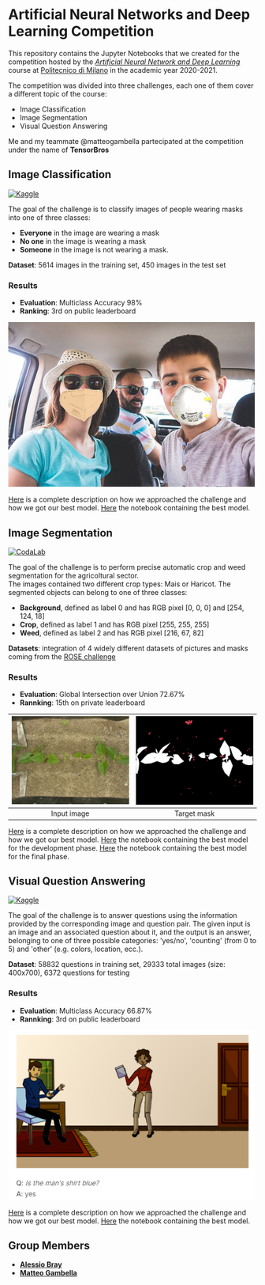 # Artificial Neural Networks and Deep Learning Competition

This repository contains the Jupyter Notebooks that we created for the competition hosted by the [*Artificial Neural Network and Deep Learning*](http://chrome.ws.dei.polimi.it/index.php?title=Artificial_Neural_Networks_and_Deep_Learning) course at [Politecnico di Milano](https://www.polimi.it/) in the academic year 2020-2021.

The competition was divided into three challenges, each one of them cover a different topic of the course:
- Image Classification
- Image Segmentation
- Visual Question Answering

Me and my teammate @matteogambella partecipated at the competition under the name of **TensorBros**

## Image Classification
[![Kaggle](https://img.shields.io/badge/open-kaggle-blue)](https://www.kaggle.com/c/artificial-neural-networks-and-deep-learning-2020/overview)

The goal of the challenge is to classify images of people wearing masks into one of three classes:
- **Everyone** in the image are wearing a mask
- **No one** in the image is wearing a mask
- **Someone** in the image is not wearing a mask.

**Dataset**: 5614 images in the training set, 450 images in the test set

### Results

- **Evaluation**: Multiclass Accuracy 98%
- **Ranking**: 3rd on public leaderboard

<img src="img/challenge1.jpg" width="500"/>

[Here](https://github.com/AlessioBray/Artificial-Neural-Networks-and-Deep-Learning-course-challenge/blob/main/Challenge%201/Challenge_1_report.pdf) is a complete description on how we approached the challenge and how we got our best model. [Here](https://github.com/AlessioBray/Artificial-Neural-Networks-and-Deep-Learning-course-challenge/blob/main/Challenge%201/Challenge_1_report.pdf) the notebook containing the best model.

## Image Segmentation
[![CodaLab](https://img.shields.io/badge/open-CodaLab-green)](https://competitions.codalab.org/competitions/27176)

The goal of the challenge is to perform precise automatic crop and weed segmentation for the agricoltural sector.\
The images contained two different crop types: Mais or Haricot.
The segmented objects can belong to one of three classes:
- **Background**, defined as label 0 and has RGB pixel [0, 0, 0] and [254, 124, 18]
- **Crop**, defined as label 1 and has RGB pixel [255, 255, 255]
- **Weed**, defined as label 2 and has RGB pixel [216, 67, 82]

**Datasets**: integration of 4 widely different datasets of pictures and masks coming from the [ROSE challenge](http://challenge-rose.fr/en/home/)

### Results

- **Evaluation**: Global Intersection over Union 72.67%
- **Rannking**: 15th on private leaderboard

| <img src="img/challenge2.jpg" width="400"/> | <img src="img/challenge2_mask.jpg" width="400"/> |
|:---:|:---:| 
| Input image | Target mask |

[Here](https://github.com/AlessioBray/Artificial-Neural-Networks-and-Deep-Learning-course-challenge/blob/main/Challenge%202/Challenge_2_report.pdf) is a complete description on how we approached the challenge and how we got our best model. [Here](https://github.com/AlessioBray/Artificial-Neural-Networks-and-Deep-Learning-course-challenge/blob/main/Challenge%202/TensorBros_Challenge_2.ipynb) the notebook containing the best model for the development phase. [Here](https://github.com/AlessioBray/Artificial-Neural-Networks-and-Deep-Learning-course-challenge/blob/main/Challenge%202/TensorBros_Challenge_2_NEW_DATA.ipynb) the notebook containing the best model for the final phase. 

## Visual Question Answering
[![Kaggle](https://img.shields.io/badge/open-kaggle-blue)](https://www.kaggle.com/c/anndl-2020-vqa/overview)

The goal of the challenge is to answer questions using the information provided by the corresponding image and question pair. The given input is an image and an associated question about it, and the output is an answer, belonging to one of three possible categories: 'yes/no', 'counting' (from 0 to 5) and 'other' (e.g. colors, location, ecc.).

**Dataset**: 58832 questions in training set, 29333 total images (size: 400x700), 6372 questions for testing

### Results

- **Evaluation**: Multiclass Accuracy 66.87%
- **Rannking**: 3rd on public leaderboard

<img src="img/challenge3.jpg" width="500"/>

[Here](https://github.com/AlessioBray/Artificial-Neural-Networks-and-Deep-Learning-course-challenge/blob/main/Challenge%203/Challenge_3_report.pdf) is a complete description on how we approached the challenge and how we got our best model. [Here](https://github.com/AlessioBray/Artificial-Neural-Networks-and-Deep-Learning-course-challenge/blob/main/Challenge%203/TensorBros_Challenge_3.ipynb) the notebook containing the best model.

## Group Members
- [__Alessio Bray__](https://github.com/AlessioBray)
- [__Matteo Gambella__](https://github.com/matteogambella)
